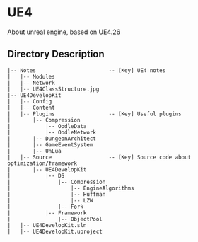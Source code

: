 # UE4
About unreal engine, based on UE4.26

## Directory Description
    |-- Notes                       -- [Key] UE4 notes
    |   |-- Modules
    |   |-- Network
    |   |-- UE4ClassStructure.jpg
    |-- UE4DevelopKit
    |   |-- Config
    |   |-- Content
    |   |-- Plugins                 -- [Key] Useful plugins
    |       |-- Compression
    |           |-- OodleData
    |           |-- OodleNetwork
    |       |-- DungeonArchitect
    |       |-- GameEventSystem
    |       |-- UnLua
    |   |-- Source                  -- [Key] Source code about optimization/framework
    |       |-- UE4DevelopKit 
    |           |-- DS 
    |               |-- Compression
    |                   |-- EngineAlgorithms
    |                   |-- Huffman
    |                   |-- LZW
    |               |-- Fork
    |           |-- Framework
    |               |-- ObjectPool 
    |   |-- UE4DevelopKit.sln
    |   |-- UE4DevelopKit.uproject